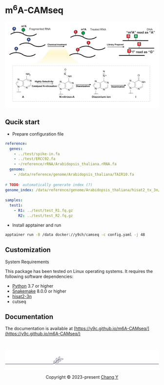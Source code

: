 # m<sup>6</sup>A-CAMseq

![diagram](./docs/diagram.svg)

## Qucik start

- Prepare configuration file

```yaml
reference:
  genes:
    - ../test/spike-in.fa
    - ../test/ERCC92.fa
    - ~/reference/rRNA/Arabidopsis_thaliana.rRNA.fa
  genome:
    - /data/reference/genome/Arabidopsis_thaliana/TAIR10.fa

# TODO: automatically generate index (?)
genome_index: /data/reference/genome/Arabidopsis_thaliana/hisat2_tx_3n/TAIR10.release57

samples:
  test1:
    - R1: ../test/test_R1.fq.gz
      R2: ../test/test_R2.fq.gz
```

- Install apptainer and run

```bash
apptainer run -B /data docker://y9ch/camseq -c config.yaml -j 48
```

## Customization

System Requirements

This package has been tested on Linux operating systems. It requires the following software dependencies:

- [Python](https://www.python.org/downloads/) 3.7 or higher
- [Snakemake](https://snakemake.readthedocs.io/en/stable/getting_started/installation.html) 8.0.0 or higher
- [hisat2-3n](https://github.com/DaehwanKimLab/hisat2/tree/hisat-3n)
- cutseq

## Documentation

The documentation is available at [https://y9c.github.io/m6A-CAMseq/](https://y9c.github.io/m6A-CAMseq/)

&nbsp;

<p align="center">
<img
  src="https://raw.githubusercontent.com/y9c/y9c/master/resource/footer_line.svg?sanitize=true"
/>
</p>
<p align="center">
Copyright &copy; 2023-present
<a href="https://github.com/y9c" target="_blank">Chang Y</a>
</p>
<p align="center">
